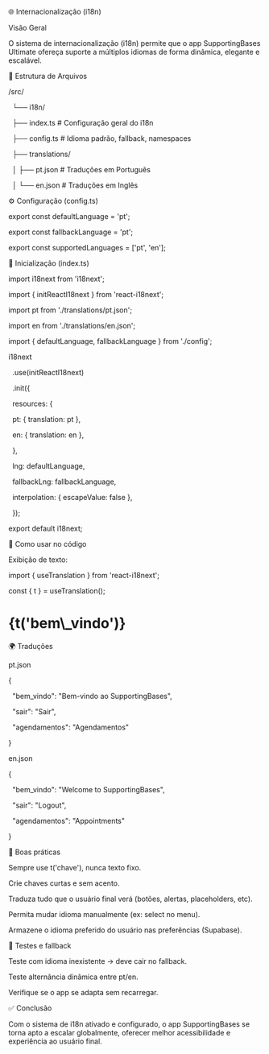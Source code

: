 🌐 Internacionalização (i18n)



Visão Geral



O sistema de internacionalização (i18n) permite que o app SupportingBases Ultimate ofereça suporte a múltiplos idiomas de forma dinâmica, elegante e escalável.



📁 Estrutura de Arquivos



/src/

&nbsp; └── i18n/

&nbsp;     ├── index.ts               # Configuração geral do i18n

&nbsp;     ├── config.ts              # Idioma padrão, fallback, namespaces

&nbsp;     ├── translations/

&nbsp;     │   ├── pt.json            # Traduções em Português

&nbsp;     │   └── en.json            # Traduções em Inglês



⚙️ Configuração (config.ts)



export const defaultLanguage = 'pt';

export const fallbackLanguage = 'pt';

export const supportedLanguages = \['pt', 'en'];



🔄 Inicialização (index.ts)



import i18next from 'i18next';

import { initReactI18next } from 'react-i18next';

import pt from './translations/pt.json';

import en from './translations/en.json';

import { defaultLanguage, fallbackLanguage } from './config';



i18next

&nbsp; .use(initReactI18next)

&nbsp; .init({

&nbsp;   resources: {

&nbsp;     pt: { translation: pt },

&nbsp;     en: { translation: en },

&nbsp;   },

&nbsp;   lng: defaultLanguage,

&nbsp;   fallbackLng: fallbackLanguage,

&nbsp;   interpolation: { escapeValue: false },

&nbsp; });



export default i18next;



🧩 Como usar no código



Exibição de texto:



import { useTranslation } from 'react-i18next';



const { t } = useTranslation();



<h1>{t('bem\_vindo')}</h1>



🌍 Traduções



pt.json



{

&nbsp; "bem\_vindo": "Bem-vindo ao SupportingBases",

&nbsp; "sair": "Sair",

&nbsp; "agendamentos": "Agendamentos"

}



en.json



{

&nbsp; "bem\_vindo": "Welcome to SupportingBases",

&nbsp; "sair": "Logout",

&nbsp; "agendamentos": "Appointments"

}



🧠 Boas práticas



Sempre use t('chave'), nunca texto fixo.



Crie chaves curtas e sem acento.



Traduza tudo que o usuário final verá (botões, alertas, placeholders, etc).



Permita mudar idioma manualmente (ex: select no menu).



Armazene o idioma preferido do usuário nas preferências (Supabase).



🧪 Testes e fallback



Teste com idioma inexistente → deve cair no fallback.



Teste alternância dinâmica entre pt/en.



Verifique se o app se adapta sem recarregar.



✅ Conclusão



Com o sistema de i18n ativado e configurado, o app SupportingBases se torna apto a escalar globalmente, oferecer melhor acessibilidade e experiência ao usuário final.

